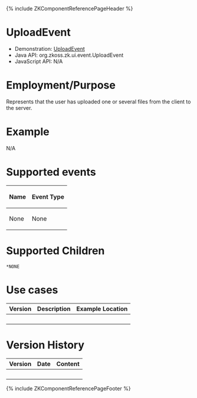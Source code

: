 {% include ZKComponentReferencePageHeader %}

# UploadEvent

- Demonstration:
  [UploadEvent](http://www.zkoss.org/zkdemo/userguide/#u1)
- Java API: <javadoc>org.zkoss.zk.ui.event.UploadEvent</javadoc>
- JavaScript API: N/A

# Employment/Purpose

Represents that the user has uploaded one or several files from the
client to the server.

# Example

N/A

# Supported events

<table>
<thead>
<tr class="header">
<th><center>
<p>Name</p>
</center></th>
<th><center>
<p>Event Type</p>
</center></th>
</tr>
</thead>
<tbody>
<tr class="odd">
<td><p>None</p></td>
<td><p>None</p></td>
</tr>
</tbody>
</table>

# Supported Children

`*NONE`

# Use cases

| Version | Description | Example Location |
|---------|-------------|------------------|
|         |             |                  |

# Version History

| Version | Date | Content |
|---------|------|---------|
|         |      |         |

{% include ZKComponentReferencePageFooter %}
